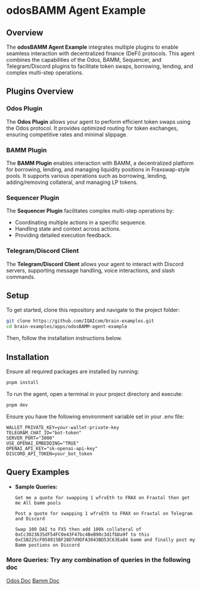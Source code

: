 # odosBAMM Agent Example

## Overview

The **odosBAMM Agent Example** integrates multiple plugins to enable seamless interaction with decentralized finance (DeFi) protocols. This agent combines the capabilities of the Odos, BAMM, Sequencer, and Telegram/Discord plugins to facilitate token swaps, borrowing, lending, and complex multi-step operations.

## Plugins Overview

### Odos Plugin

The **Odos Plugin** allows your agent to perform efficient token swaps using the Odos protocol. It provides optimized routing for token exchanges, ensuring competitive rates and minimal slippage.

### BAMM Plugin

The **BAMM Plugin** enables interaction with BAMM, a decentralized platform for borrowing, lending, and managing liquidity positions in Fraxswap-style pools. It supports various operations such as borrowing, lending, adding/removing collateral, and managing LP tokens.

### Sequencer Plugin

The **Sequencer Plugin** facilitates complex multi-step operations by:

- Coordinating multiple actions in a specific sequence.
- Handling state and context across actions.
- Providing detailed execution feedback.

### Telegram/Discord Client

The **Telegram/Discord Client** allows your agent to interact with Discord servers, supporting message handling, voice interactions, and slash commands.

## Setup

To get started, clone this repository and navigate to the project folder:

```bash
git clone https://github.com/IQAIcom/brain-examples.git
cd brain-examples/apps/odosBAMM-agent-example
```

Then, follow the installation instructions below.

## Installation

Ensure all required packages are installed by running:

```bash
pnpm install
```

To run the agent, open a terminal in your project directory and execute:

```bash
pnpm dev
```

Ensure you have the following environment variable set in your .env file:

```env
WALLET_PRIVATE_KEY=your-wallet-private-key
TELEGRAM_CHAT_ID="bot-token"
SERVER_PORT="3000"
USE_OPENAI_EMBEDDING="TRUE"
OPENAI_API_KEY="sk-openai-api-key"
DISCORD_API_TOKEN=your_bot_token
```

## Query Examples

- **Sample Queries:**

  ```plaintext
  Get me a quote for swapping 1 wfrxEth to FRAX on Fraxtal then get me All bamm pools
  ```

  ```plaintext
  Post a quote for swapping 1 wfrxEth to FRAX on Fraxtal on Telegram and Discord
  ```

  ```plaintext
  Swap 100 DAI to FXS then add 100k collateral of 0xCc3023635dF54FC0e43F47bc4BeB90c3d1fbDa9f to this 0xC5B225cF058915BF28D7d9DFA3043BD53C63Ea84 bamm and finally post my Bamm postions on Discord
  ```

### More Queries: Try any combination of queries in the following doc

[Odos Doc](https://brain.iqai.com/plugins/odos)
[Bamm Doc](https://brain.iqai.com/plugins/bamm)
